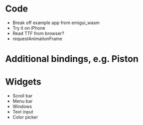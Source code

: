# Code
* Break off example app from emigui_wasm
* Try it on iPhone
* Read TTF from browser?
* requestAnimationFrame

# Additional bindings, e.g. Piston

# Widgets
* Scroll bar
* Menu bar
* Windows
* Text input
* Color picker
